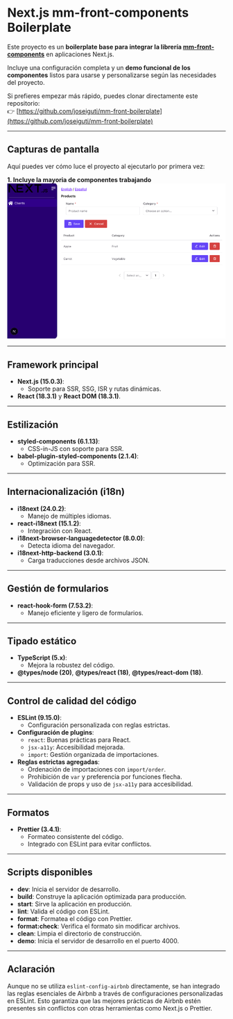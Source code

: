 # **Next.js mm-front-components Boilerplate**

Este proyecto es un **boilerplate base para integrar la librería [mm-front-components](https://www.npmjs.com/package/mm-front-components)** en aplicaciones Next.js.

Incluye una configuración completa y un **demo funcional de los componentes** listos para usarse y personalizarse según las necesidades del proyecto.

Si prefieres empezar más rápido, puedes clonar directamente este repositorio:  
👉 [https://github.com/joseiguti/mm-front-boilerplate](https://github.com/joseiguti/mm-front-boilerplate)

---

## Capturas de pantalla

Aquí puedes ver cómo luce el proyecto al ejecutarlo por primera vez:

**1. Incluye la mayoria de componentes trabajando**  
![Screenshot 3](./screenshots/demo_c.png)


---

## **Framework principal**

- **Next.js (15.0.3)**:
  - Soporte para SSR, SSG, ISR y rutas dinámicas.
- **React (18.3.1)** y **React DOM (18.3.1)**.

---

## **Estilización**

- **styled-components (6.1.13)**:
  - CSS-in-JS con soporte para SSR.
- **babel-plugin-styled-components (2.1.4)**:
  - Optimización para SSR.

---

## **Internacionalización (i18n)**

- **i18next (24.0.2)**:
  - Manejo de múltiples idiomas.
- **react-i18next (15.1.2)**:
  - Integración con React.
- **i18next-browser-languagedetector (8.0.0)**:
  - Detecta idioma del navegador.
- **i18next-http-backend (3.0.1)**:
  - Carga traducciones desde archivos JSON.

---

## **Gestión de formularios**

- **react-hook-form (7.53.2)**:
  - Manejo eficiente y ligero de formularios.

---

## **Tipado estático**

- **TypeScript (5.x)**:
  - Mejora la robustez del código.
- **@types/node (20)**, **@types/react (18)**, **@types/react-dom (18)**.

---

## **Control de calidad del código**

- **ESLint (9.15.0)**:
  - Configuración personalizada con reglas estrictas.
- **Configuración de plugins**:
  - `react`: Buenas prácticas para React.
  - `jsx-a11y`: Accesibilidad mejorada.
  - `import`: Gestión organizada de importaciones.
- **Reglas estrictas agregadas**:
  - Ordenación de importaciones con `import/order`.
  - Prohibición de `var` y preferencia por funciones flecha.
  - Validación de props y uso de `jsx-a11y` para accesibilidad.

---

## **Formatos**

- **Prettier (3.4.1)**:
  - Formateo consistente del código.
  - Integrado con ESLint para evitar conflictos.

---

## **Scripts disponibles**

- **dev**: Inicia el servidor de desarrollo.
- **build**: Construye la aplicación optimizada para producción.
- **start**: Sirve la aplicación en producción.
- **lint**: Valida el código con ESLint.
- **format**: Formatea el código con Prettier.
- **format:check**: Verifica el formato sin modificar archivos.
- **clean**: Limpia el directorio de construcción.
- **demo**: Inicia el servidor de desarrollo en el puerto 4000.

---

## **Aclaración**

Aunque no se utiliza `eslint-config-airbnb` directamente, se han integrado las reglas esenciales de Airbnb a través de configuraciones personalizadas en ESLint. Esto garantiza que las mejores prácticas de Airbnb estén presentes sin conflictos con otras herramientas como Next.js o Prettier.
